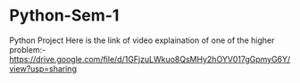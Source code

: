 # Python-Sem-1
Python Project
Here is the link of video explaination of one of the higher problem:- https://drive.google.com/file/d/1GFjzuLWkuo8QsMHy2hOYV017gGpmyG6Y/view?usp=sharing
